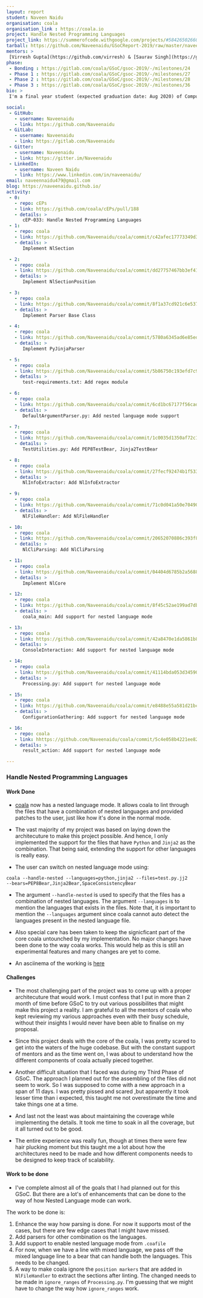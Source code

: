 ```yaml
---
layout: report
student: Naveen Naidu
organisation: coala
organisation_link : https://coala.io
project: Handle Nested Programming Languages
project_link: https://summerofcode.withgoogle.com/projects/#5842650266075136
tarball: https://github.com/Naveenaidu/GSoCReport-2019/raw/master/naveen_naidu.tar.gz
mentors: >
 [Virresh Gupta](https://github.com/virresh) & [Saurav Singh](https://github.com/damngamerz) & [Marcos Gomez](https://github.com/margobra8)
phase:
 - Bonding : https://gitlab.com/coala/GSoC/gsoc-2019/-/milestones/24
 - Phase 1 : https://gitlab.com/coala/GSoC/gsoc-2019/-/milestones/27
 - Phase 2 : https://gitlab.com/coala/GSoC/gsoc-2019/-/milestones/28
 - Phase 3 : https://gitlab.com/coala/GSoC/gsoc-2019/-/milestones/36
bio: >
 I'm a final year student (expected graduation date: Aug 2020) of Computer Science at PES University - ECC Campus, India. I participated in GSoC and worked with [coala](http://coala.io) to implement the support to handle nested programming languages. I laid out and implemented the entire architecture for coala to handle most of combinations of nested languages.

social:
 - GitHub:
   - username: Naveenaidu
   - link: https://github.com/Naveenaidu
 - GitLab:
   - username: Naveenaidu
   - link: https://gitlab.com/Naveenaidu
 - Gitter:
   - username: Naveenaidu
   - link: https://gitter.im/Naveenaidu
 - LinkedIn:
   - username: Naveen Naidu
   - link: https://www.linkedin.com/in/naveenaidu/
email: naveennaidu479@gmail.com
blog: https://naveenaidu.github.io/
activity:
 - 0:
   - repo: cEPs
   - link: https://github.com/coala/cEPs/pull/188
   - details: >
      cEP-033: Handle Nested Programming Languages
 - 1:
   - repo: coala
   - link: https://github.com/Naveenaidu/coala/commit/c42afec17773349d38b319a0c8a331f1cadaa013
   - details: >
      Implement NlSection

 - 2:
   - repo: coala
   - link: https://github.com/Naveenaidu/coala/commit/dd27757467bb3ef41b03dd076eecf60d792929a5
   - details: >
      Implement NlSectionPosition

 - 3:
   - repo: coala
   - link: https://github.com/Naveenaidu/coala/commit/8f1a37cd921c6e5370fddd669221c5f740723ff7
   - details: >
      Implement Parser Base Class

 - 4:
   - repo: coala
   - link: https://github.com/Naveenaidu/coala/commit/5780a6345ad6e85ed5ad37ec3e11ff939b2ad4f3
   - details: >
      Implement PyJinjaParser

 - 5:
   - repo: coala
   - link: https://github.com/Naveenaidu/coala/commit/5b86750c193efd7c995a5bf3615cc9657c8e17a9
   - details: >
      test-requirements.txt: Add regex module

 - 6:
   - repo: coala
   - link: https://github.com/Naveenaidu/coala/commit/6cd1bc67177f56cad57c6d7e98fcee83bb797608
   - details: >
      DefaultArgumentParser.py: Add nested language mode support

 - 7:
   - repo: coala
   - link: https://github.com/Naveenaidu/coala/commit/1c0035d1350af72c139d0cb95023e20ad405ee07
   - details: >
      TestUtilities.py: Add PEP8TestBear, Jinja2TestBear

 - 8:
   - repo: coala
   - link: https://github.com/Naveenaidu/coala/commit/27fecf92474b1f5334469c29205fe501aeee04ba
   - details: >
      NlInfoExtractor: Add NlInfoExtractor

 - 9:
   - repo: coala
   - link: https://github.com/Naveenaidu/coala/commit/71c0d041a50e704907e34e212fac5f5e0ae4e91d
   - details: >
      NlFileHandler: Add NlFileHandler

 - 10:
   - repo: coala
   - link: https://github.com/Naveenaidu/coala/commit/20652070886c393f8c4962c2917469c83b46415a
   - details: >
      NlCliParsing: Add NlCliParsing

 - 11:
   - repo: coala
   - link: https://github.com/Naveenaidu/coala/commit/04404d6785b2a56881ee5a6b56e69a3d9fae6082
   - details: >
      Implement NlCore

 - 12:
   - repo: coala
   - link: https://github.com/Naveenaidu/coala/commit/8f45c52ae199ad7dbd08b37c67a809243b2d06d8
   - details: >
      coala_main: Add support for nested language mode

 - 13:
   - repo: coala
   - link: https://github.com/Naveenaidu/coala/commit/42a8470e1da5861b859e98e8cd2209a709e41c77
   - details: >
      ConsoleInteraction: Add support for nested language mode

 - 14:
   - repo: coala
   - link: https://github.com/Naveenaidu/coala/commit/41114bda053d34590592230eeeccd9953f43847e
   - details: >
      Processing.py: Add support for nested language mode

 - 15:
   - repo: coala
   - link: https://github.com/Naveenaidu/coala/commit/e8488e55a581d21bc4b14c800f865f44719044ba
   - details: >
      ConfigurationGathering: Add support for nested language mode

 - 16:
   - repo: coala
   - link: hhttps://github.com/Naveenaidu/coala/commit/5c4e058b4221ee8256881fc0d3f95f5d72ec7f1c
   - details: >
      result_action: Add support for nested language mode

---
```


### Handle Nested Programming Languages


#### Work Done

* [coala](https://github.com/coala/coala/) now has a nested language mode. It allows coala
to lint through the files that have a combination of nested languages and provided
patches to the user, just like how it's done in the normal mode.

* The vast majority of my project was based on laying down the architecuture to make this
project possible. And hence, I only implemented the support for the files that have
`Python` and `Jinja2` as the combination. That being said, extending the support for
other languages is really easy.

* The user can switch on nested language mode using:
```
coala --handle-nested --languages=python,jinja2 --files=test.py.jj2
--bears=PEP8Bear,Jinja2Bear,SpaceConsistencyBear
```

* The argument `--handle-nested` is used to specify that the files has a combination of
nested languages. The argument `--languages` is to mention the languages that exists in
the files. Note that, it is important to mention the `--languages` argument since coala
cannot auto detect the languages present in the nested language file.

* Also special care has been taken to keep the signicficant part of the core coala untounched
by my implementation. No major changes have been done to the way coala works. This would
help as this is still an experimental features and many changes are yet to come.

* An asciinema of the working is [here](https://asciinema.org/a/263844)

#### Challenges

* The most challenging part of the project was to come up with a proper architecuture that
would work. I must confess that I put in more than 2 month of time before GSoC to try
out various possibilites that might make this project a reality. I am grateful to all
the mentors of coala who kept reviewing my various approaches even with their busy
schedule, without their insights I would never have been able to finalise on my proposal.

* Since this project deals with the core of the coala, I was pretty scared to get into the
waters of the huge codebase. But with the constant support of mentors and as the time
went on, I was about to understand how the different components of coala actually
pieced together.

* Another difficult situation that I faced was during my Third Phase of GSoC. The approach
I planned out for the assembling of the files did not seem to work. So I was supposed
to come with a new approach in a span of 11 days. I was pretty pissed and scared ,but
apparently it took lesser time than i expected, this taught me not overestimate the
time and take things one at a time.

* And last not the least was about maintaining the coverage while implementing the details.
It took me time to soak in all the coverage, but it all turned out to be good.

* The entire experience was really fun, though at times there were few hair plucking moment
but this taught me a lot about how the architectures need to be made and how different
components needs to be designed to keep track of scalability.

#### Work to be done

* I've complete almost all of the goals that I had planned out for this GSoC. But there
are a lot's of enhancements that can be done to the way of how Nested Language mode
can work.

The work to be done is:

1. Enhance the way how parsing is done. For now it supports most of the cases, but there
are few edge cases that I might have missed.
2. Add parsers for other combination os the languages.
3. Add support to enable nested language mode from `.coafile`
4. For now, when we have a line with mixed language, we pass off the mixed language line
to a bear that can handle both the languages. This needs to be changed.
5. A way to make coala ignore the `position markers` that are added in `NlFileHandler` to
extract the sections after linting. The changed needs to be made in `ignore_ranges` of
`Processing.py`. I'm guessing that we might have to change the way how `ignore_ranges`
work.


